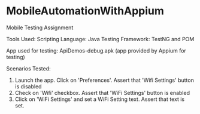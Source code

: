# MobileAutomationWithAppium
Mobile Testing Assignment

Tools Used:
Scripting Language: Java
Testing Framework: TestNG and POM

App used for testing: ApiDemos-debug.apk (app provided by Appium for testing)

Scenarios Tested:
1. Launch the app. Click on 'Preferences'. Assert that 'Wifi Settings' button is disabled
2. Check on 'Wifi' checkbox. Assert that 'WiFi Settings' button is enabled
3. Click on 'WiFi Settings' and set a WiFi Setting text. Assert that text is set.
